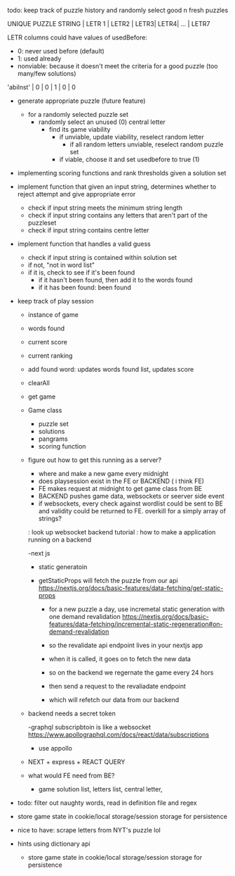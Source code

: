 todo: keep track of puzzle history and randomly select good n fresh puzzles

UNIQUE PUZZLE STRING | LETR 1 | LETR2 | LETR3| LETR4| ... | LETR7

LETR columns could have values of usedBefore:

- 0: never used before (default)
- 1: used already
- nonviable: because it doesn't meet the criteria for a good puzzle (too many/few solutions)

'abilnst' | 0 | 0 | 1 | 0 | 0

- generate appropriate puzzle (future feature)

  - for a randomly selected puzzle set
    - randomly select an unused (0) central letter
      - find its game viability
        - if unviable, update viability, reselect random letter
          - if all random letters unviable, reselect random puzzle set
        - if viable, choose it and set usedbefore to true (1)

- implementing scoring functions and rank thresholds given a solution set

- implement function that given an input string, determines whether to reject attempt and give appropriate error

  - check if input string meets the minimum string length
  - check if input string contains any letters that aren't part of the puzzleset
  - check if input string contains centre letter

- implement function that handles a valid guess

  - check if input string is contained within solution set
  - if not, "not in word list"
  - if it is, check to see if it's been found
    - if it hasn't been found, then add it to the words found
    - if it has been found: been found

- keep track of play session

  - instance of game
  - words found
  - current score
  - current ranking
  - add found word: updates words found list, updates score
  - clearAll
  - get game

  - Game class

    - puzzle set
    - solutions
    - pangrams
    - scoring function

  - figure out how to get this running as a server?

    - where and make a new game every midnight
    - does playsession exist in the FE or BACKEND ( i think FE)
    - FE makes request at midnight to get game class from BE
    - BACKEND pushes game data, websockets or seerver side event
    - if websockets, every check against wordlist could be sent to BE and validity could be returned to FE. overkill for a simply array of strings?

    : look up websocket backend tutorial
    : how to make a application running on a backend

    -next js

    - static generatoin
    - getStaticProps will fetch the puzzle from our api https://nextjs.org/docs/basic-features/data-fetching/get-static-props

      - for a new puzzle a day, use incremetal static generation with one demand revalidation https://nextjs.org/docs/basic-features/data-fetching/incremental-static-regeneration#on-demand-revalidation

      - so the revalidate api endpoint lives in your nextjs app
      - when it is called, it goes on to fetch the new data

      - so on the backend we regernate the game every 24 hors
      - then send a request to the revaliadate endpoint
      - which will refetch our data from our backend

  - backend needs a secret token

    -graphql subscripbtoin is like a websocket https://www.apollographql.com/docs/react/data/subscriptions

    - use appollo

  - NEXT + express + REACT QUERY

  - what would FE need from BE?
    - game solution list, letters list, central letter,

- todo: filter out naughty words, read in definition file and regex
- store game state in cookie/local storage/session storage for persistence
- nice to have: scrape letters from NYT's puzzle lol
- hints using dictionary api
  - store game state in cookie/local storage/session storage for persistence
